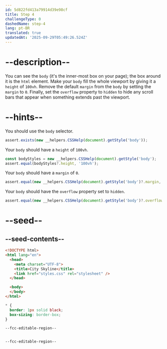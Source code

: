 ```yaml
---
id: 5d822fd413a79914d39e98cf
title: Step 4
challengeType: 0
dashedName: step-4
lang: pt-BR
translated: true
updatedAt: '2025-09-29T05:49:26.524Z'
---
```


# --description--

You can see the `body` (it's the inner-most box on your page); the box around it is the `html` element. Make your `body` fill the whole viewport by giving it a `height` of `100vh`. Remove the default `margin` from the `body` by setting the `margin` to `0`. Finally, set the `overflow` property to `hidden` to hide any scroll bars that appear when something extends past the viewport.

# --hints--

You should use the `body` selector.

```js
assert.exists(new __helpers.CSSHelp(document).getStyle('body'));
```

Your `body` should have a `height` of `100vh`.

```js
const bodyStyles = new __helpers.CSSHelp(document).getStyle('body');
assert.equal(bodyStyles?.height, '100vh');
```

Your `body` should have a `margin` of `0`.

```js
assert.equal(new __helpers.CSSHelp(document).getStyle('body')?.margin, '0px');
```

Your `body` should have the `overflow` property set to `hidden`.

```js
assert.equal(new __helpers.CSSHelp(document).getStyle('body')?.overflow, 'hidden');
```

# --seed--

## --seed-contents--

```html
<!DOCTYPE html>
<html lang="en">    
  <head>
    <meta charset="UTF-8">
    <title>City Skyline</title>
    <link href="styles.css" rel="stylesheet" />
  </head>

  <body>
  </body>
</html>
```

```css
* {
  border: 1px solid black;
  box-sizing: border-box;
}

--fcc-editable-region--


--fcc-editable-region--
    
```

